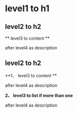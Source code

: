 
# level1 to h1


## level2 to h2

** level3 to content  **

after level4 as description


## level2 to h2

**1、  level3 to content  **

after level4 as description

**2、 level3 to list if more than one**

after level4 as description

